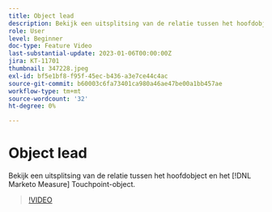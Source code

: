 ```yaml
---
title: Object lead
description: Bekijk een uitsplitsing van de relatie tussen het hoofdobject en het [!DNL Marketo Measure] Touchpoint-object.
role: User
level: Beginner
doc-type: Feature Video
last-substantial-update: 2023-01-06T00:00:00Z
jira: KT-11701
thumbnail: 347228.jpeg
exl-id: bf5e1bf8-f95f-45ec-b436-a3e7ce44c4ac
source-git-commit: b60003c6fa73401ca980a46ae47be00a1bb457ae
workflow-type: tm+mt
source-wordcount: '32'
ht-degree: 0%

---
```


# Object lead

Bekijk een uitsplitsing van de relatie tussen het hoofdobject en het [!DNL Marketo Measure] Touchpoint-object.

>[!VIDEO](https://video.tv.adobe.com/v/347228/?quality=12&learn=on)
